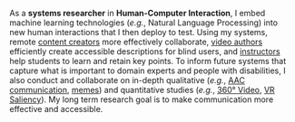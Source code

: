 As a **systems researcher** in **Human-Computer Interaction**, I embed machine learning technologies (*e.g.*, Natural Language Processing) into new human interactions that I then deploy to test. Using my systems, remote [content creators][1] more effectively collaborate, [video authors][2] efficiently create accessible descriptions for blind users, and [instructors][3] help students to learn and retain key points. To inform future systems that capture what is important to domain experts and people with disabilities, I also conduct and collaborate on in-depth qualitative (*e.g.*, [AAC communication][4], [memes][5]) and quantitative studies (*e.g.*, [360° Video][6], [VR Saliency][7]). My long term research goal is to make communication more effective and accessible.

[1]: https://dl.acm.org/doi/10.1145/2984511.2984552
[2]: https://dl.acm.org/doi/10.1145/3379337.3415864
[3]: https://videodigests.com/
[4]: https://dl.acm.org/doi/10.1145/3313831.3376376
[5]: https://dl.acm.org/doi/10.1145/3308561.3353792
[6]: https://aksp.github.io/interactive360video/
[7]: https://vsitzmann.github.io/vr-saliency/
